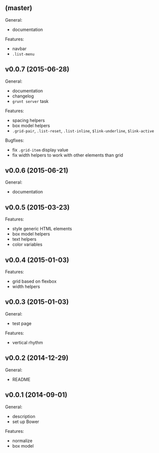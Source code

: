## (master)

General:

  - documentation

Features:

  - navbar
  - `.list-menu`

## v0.0.7 (2015-06-28)

General:

  - documentation
  - changelog
  - `grunt server` task

Features:

  - spacing helpers
  - box model helpers
  - `.grid-pair`, `.list-reset`, `.list-inline`, `$link-underline`,
    `$link-active`

Bugfixes:

  - fix `.grid-item` display value
  - fix width helpers to work with other elements than grid

## v0.0.6 (2015-06-21)

General:

  - documentation

## v0.0.5 (2015-03-23)

Features:

  - style generic HTML elements
  - box model helpers
  - text helpers
  - color variables

## v0.0.4 (2015-01-03)

Features:

  - grid based on flexbox
  - width helpers

## v0.0.3 (2015-01-03)

General:

  - test page

Features:

  - vertical rhythm

## v0.0.2 (2014-12-29)

General:

  - README

## v0.0.1 (2014-09-01)

General:

  - description
  - set up Bower

Features:

  - normalize
  - box model
